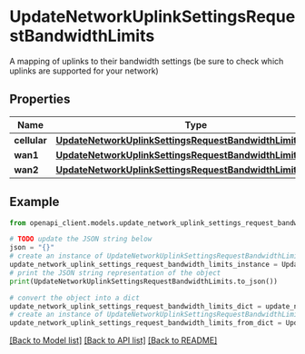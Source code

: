# UpdateNetworkUplinkSettingsRequestBandwidthLimits

A mapping of uplinks to their bandwidth settings (be sure to check which uplinks are supported for your network)

## Properties

Name | Type | Description | Notes
------------ | ------------- | ------------- | -------------
**cellular** | [**UpdateNetworkUplinkSettingsRequestBandwidthLimitsCellular**](UpdateNetworkUplinkSettingsRequestBandwidthLimitsCellular.md) |  | [optional] 
**wan1** | [**UpdateNetworkUplinkSettingsRequestBandwidthLimitsWan1**](UpdateNetworkUplinkSettingsRequestBandwidthLimitsWan1.md) |  | [optional] 
**wan2** | [**UpdateNetworkUplinkSettingsRequestBandwidthLimitsWan2**](UpdateNetworkUplinkSettingsRequestBandwidthLimitsWan2.md) |  | [optional] 

## Example

```python
from openapi_client.models.update_network_uplink_settings_request_bandwidth_limits import UpdateNetworkUplinkSettingsRequestBandwidthLimits

# TODO update the JSON string below
json = "{}"
# create an instance of UpdateNetworkUplinkSettingsRequestBandwidthLimits from a JSON string
update_network_uplink_settings_request_bandwidth_limits_instance = UpdateNetworkUplinkSettingsRequestBandwidthLimits.from_json(json)
# print the JSON string representation of the object
print(UpdateNetworkUplinkSettingsRequestBandwidthLimits.to_json())

# convert the object into a dict
update_network_uplink_settings_request_bandwidth_limits_dict = update_network_uplink_settings_request_bandwidth_limits_instance.to_dict()
# create an instance of UpdateNetworkUplinkSettingsRequestBandwidthLimits from a dict
update_network_uplink_settings_request_bandwidth_limits_from_dict = UpdateNetworkUplinkSettingsRequestBandwidthLimits.from_dict(update_network_uplink_settings_request_bandwidth_limits_dict)
```
[[Back to Model list]](../README.md#documentation-for-models) [[Back to API list]](../README.md#documentation-for-api-endpoints) [[Back to README]](../README.md)


